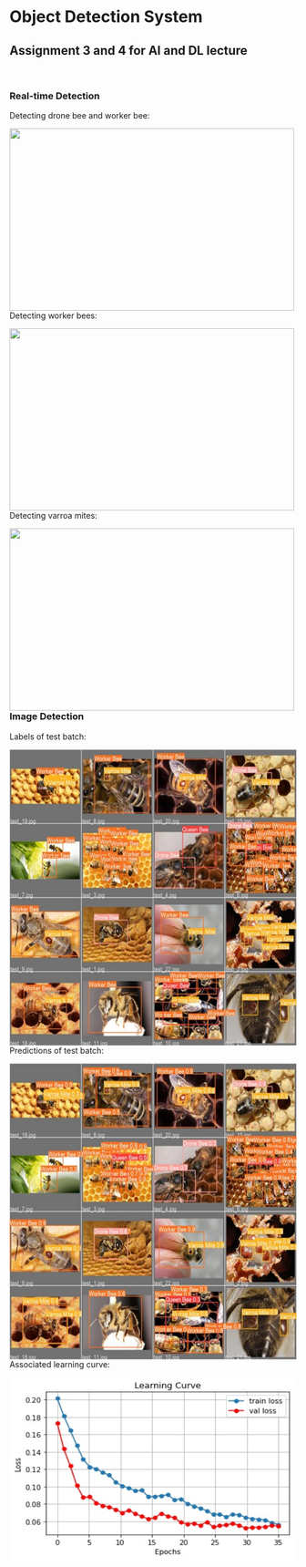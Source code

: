 # Object Detection System
<h2>Assignment 3 and 4 for AI and DL lecture</h2>
</br>
<h3>Real-time Detection</h3>
Detecting drone bee and worker bee:
<p><img align="left" src="https://github.com/Marius-Graml/Object_Detection_System/blob/main/gifs_and_images/drone_bee_detection.gif" width="500" height="320" /></p>
</br>
</br>
</br>
</br>
</br>
</br>
</br>
</br>
</br>
</br>
</br>
</br>
</br>
</br>
Detecting worker bees:
<p><img align="left" src="https://github.com/Marius-Graml/Object_Detection_System/blob/main/gifs_and_images/worker_bee_detection.gif" width="500" height="320" /></p>
</br>
</br>
</br>
</br>
</br>
</br>
</br>
</br>
</br>
</br>
</br>
</br>
</br>
</br>
Detecting varroa mites:
<p><img align="left" src="https://github.com/Marius-Graml/Object_Detection_System/blob/main/gifs_and_images/varroa_mite_detection.gif" width="500" height="320" /></p>
</br>
</br>
</br>
</br>
</br>
</br>
</br>
</br>
</br>
</br>
</br>
</br>
</br>
</br>
<h3>Image Detection</h3>
Labels of test batch:
<p><img align="left" src="https://github.com/Marius-Graml/Object_Detection_System/blob/main/gifs_and_images/Test_batch_labels.jpg" width="700" height="520" /></p>
</br>
</br>
</br>
</br>
</br>
</br>
</br>
</br>
</br>
</br>
</br>
</br>
</br>
</br>
</br>
</br>
</br>
</br>
</br>
</br>
</br>
</br>
</br>
Predictions of test batch:
<p><img align="left" src="https://github.com/Marius-Graml/Object_Detection_System/blob/main/gifs_and_images/Test_batch_predictions.jpg" width="700" height="520" /></p>
</br>
</br>
</br>
</br>
</br>
</br>
</br>
</br>
</br>
</br>
</br>
</br>
</br>
</br>
</br>
</br>
</br>
</br>
</br>
</br>
</br>
</br>
</br>
Associated learning curve:
<p><img align="left" src="https://github.com/Marius-Graml/Object_Detection_System/blob/main/gifs_and_images/learning_curve.jpg" width="500" height="320" /></p>
